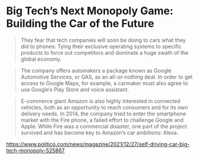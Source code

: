 # Big Tech’s Next Monopoly Game: Building the Car of the Future

> They fear that tech companies will soon be doing to cars what they did to phones: Tying their exclusive operating systems to specific products to force out competitors and dominate a huge swath of the global economy.

> The company offers automakers a package known as Google Automotive Services, or GAS, as an all-or-nothing deal. In order to get access to Google Maps, for example, a carmaker must also agree to use Google’s Play Store and voice assistant.

> E-commerce giant Amazon is also highly interested in connected vehicles, both as an opportunity to reach consumers and for its own delivery needs. In 2014, the company tried to enter the smartphone market with the Fire phone, a failed effort to challenge Google and Apple. While Fire was a commercial disaster, one part of the project survived and has become key to Amazon’s car ambitions: Alexa.

https://www.politico.com/news/magazine/2021/12/27/self-driving-car-big-tech-monopoly-525867

